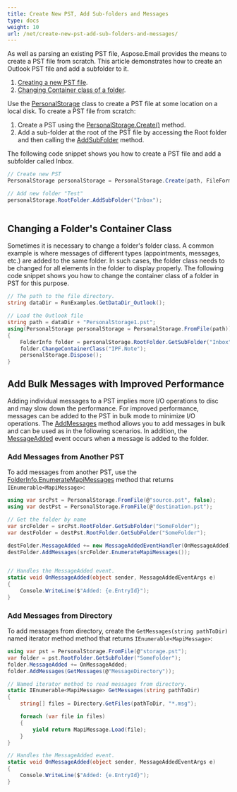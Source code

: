 ```yaml
---
title: Create New PST, Add Sub-folders and Messages
type: docs
weight: 10
url: /net/create-new-pst-add-sub-folders-and-messages/
---
```



As well as parsing an existing PST file, Aspose.Email provides the means to create a PST file from scratch. This article demonstrates how to create an Outlook PST file and add a subfolder to it.

1. [Creating a new PST file](#creating-a-new-pst-file-and-add-subfolders).
1. [Changing Container class of a folder](#changing-a-folders-container-class).

Use the [PersonalStorage](https://apireference.aspose.com/email/net/aspose.email.storage.pst/personalstorage) class to create a PST file at some location on a local disk. To create a PST file from scratch:

1. Create a PST using the [PersonalStorage.Create()](https://apireference.aspose.com/email/net/aspose.email.storage.pst/personalstorage/methods/create/index) method.
1. Add a sub-folder at the root of the PST file by accessing the Root folder and then calling the [AddSubFolder](https://apireference.aspose.com/email/net/aspose.email.storage.pst/folderinfo/methods/addsubfolder/index) method.

The following code snippet shows you how to create a PST file and add a subfolder called Inbox.

```csharp
// Create new PST
PersonalStorage personalStorage = PersonalStorage.Create(path, FileFormatVersion.Unicode);

// Add new folder "Test"
personalStorage.RootFolder.AddSubFolder("Inbox");
    
```

## **Changing a Folder's Container Class**
Sometimes it is necessary to change a folder's folder class. A common example is where messages of different types (appointments, messages, etc.) are added to the same folder. In such cases, the folder class needs to be changed for all elements in the folder to display properly. The following code snippet shows you how to change the container class of a folder in PST for this purpose.

```csharp
// The path to the file directory.
string dataDir = RunExamples.GetDataDir_Outlook();

// Load the Outlook file
string path = dataDir + "PersonalStorage1.pst";
using(PersonalStorage personalStorage = PersonalStorage.FromFile(path))
{
    FolderInfo folder = personalStorage.RootFolder.GetSubFolder("Inbox");
    folder.ChangeContainerClass("IPF.Note");
    personalStorage.Dispose();
}
```

## **Add Bulk Messages with Improved Performance**

Adding individual messages to a PST implies more I/O operations to disc and may slow down the performance. For improved performance, messages can be added to the PST in bulk mode to minimize I/O operations. 
The [AddMessages](https://reference.aspose.com/email/net/aspose.email.storage.pst/folderinfo/addmessages/) method allows you to add messages in bulk and can be used as in the following scenarios. In addition, the [MessageAdded](https://reference.aspose.com/email/net/aspose.email.storage.pst/folderinfo/messageadded/) event occurs when a message is added to the folder.

### Add Messages from Another PST

To add messages from another PST, use the [FolderInfo.EnumerateMapiMessages](https://reference.aspose.com/email/net/aspose.email.storage.pst/folderinfo/enumeratemapimessages/) method that returns `IEnumerable<MapiMessage>`:

```csharp
using var srcPst = PersonalStorage.FromFile(@"source.pst", false);
using var destPst = PersonalStorage.FromFile(@"destination.pst");

// Get the folder by name
var srcFolder = srcPst.RootFolder.GetSubFolder("SomeFolder");
var destFolder = destPst.RootFolder.GetSubFolder("SomeFolder");

destFolder.MessageAdded += new MessageAddedEventHandler(OnMessageAdded);
destFolder.AddMessages(srcFolder.EnumerateMapiMessages());


// Handles the MessageAdded event.
static void OnMessageAdded(object sender, MessageAddedEventArgs e)
{
    Console.WriteLine($"Added: {e.EntryId}");
}
```

### Add Messages from Directory

To add messages from directory, create the `GetMessages(string pathToDir)` named iterator method method that returns `IEnumerable<MapiMessage>`:

```csharp
using var pst = PersonalStorage.FromFile(@"storage.pst");
var folder = pst.RootFolder.GetSubFolder("SomeFolder");
folder.MessageAdded += OnMessageAdded;
folder.AddMessages(GetMessages(@"MessageDirectory"));

// Named iterator method to read messages from directory.
static IEnumerable<MapiMessage> GetMessages(string pathToDir)
{
    string[] files = Directory.GetFiles(pathToDir, "*.msg");

    foreach (var file in files)
    {
        yield return MapiMessage.Load(file);
    }
}

// Handles the MessageAdded event.
static void OnMessageAdded(object sender, MessageAddedEventArgs e)
{
    Console.WriteLine($"Added: {e.EntryId}");
}
```


